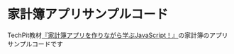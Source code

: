 # 家計簿アプリサンプルコード
TechPit教材[『家計簿アプリを作りながら学ぶJavaScript！』](https://techpit.jp/courses/169)の家計簿のアプリサンプルコードです
